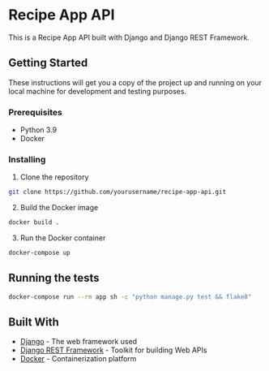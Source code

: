 # Recipe App API

This is a Recipe App API built with Django and Django REST Framework.

## Getting Started

These instructions will get you a copy of the project up and running on your local machine for development and testing purposes.

### Prerequisites

- Python 3.9
- Docker

### Installing

1. Clone the repository

```sh
git clone https://github.com/yourusername/recipe-app-api.git
```

2. Build the Docker image

```sh
docker build .
```

3. Run the Docker container

```sh
docker-compose up
```

## Running the tests

```sh
docker-compose run --rm app sh -c "python manage.py test && flake8"
```

## Built With

- [Django](https://www.djangoproject.com/) - The web framework used
- [Django REST Framework](https://www.django-rest-framework.org/) - Toolkit for building Web APIs
- [Docker](https://www.docker.com/) - Containerization platform
